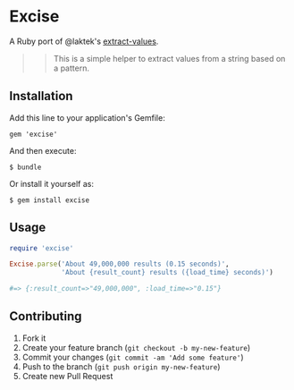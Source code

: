# Excise
A Ruby port of @laktek's [extract-values](https://github.com/laktek/extract-values).

>> This is a simple helper to extract values from a string based on a pattern.

## Installation

Add this line to your application's Gemfile:

    gem 'excise'

And then execute:

    $ bundle

Or install it yourself as:

    $ gem install excise

## Usage

```ruby
require 'excise'

Excise.parse('About 49,000,000 results (0.15 seconds)',
             'About {result_count} results ({load_time} seconds)')

#=> {:result_count=>"49,000,000", :load_time=>"0.15"}
```

## Contributing

1. Fork it
2. Create your feature branch (`git checkout -b my-new-feature`)
3. Commit your changes (`git commit -am 'Add some feature'`)
4. Push to the branch (`git push origin my-new-feature`)
5. Create new Pull Request
